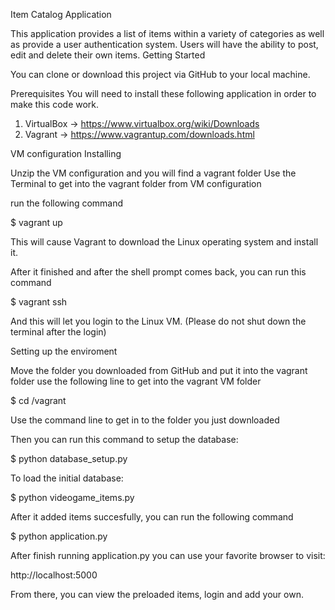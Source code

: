 Item Catalog Application

This application provides a list of items within a variety of categories as well as provide a user authentication system. Users will have the ability to post, edit and delete their own items.
Getting Started

You can clone or download this project via GitHub to your local machine.


Prerequisites
You will need to install these following application in order to make this code work.

1. VirtualBox -> https://www.virtualbox.org/wiki/Downloads
2. Vagrant -> https://www.vagrantup.com/downloads.html


VM configuration
Installing

Unzip the VM configuration and you will find a vagrant folder
Use the Terminal to get into the vagrant folder from VM configuration

run the following command

$ vagrant up

This will cause Vagrant to download the Linux operating system and install it.

After it finished and after the shell prompt comes back, you can run this command

$ vagrant ssh

And this will let you login to the Linux VM. (Please do not shut down the terminal after the login)


Setting up the enviroment

Move the folder you downloaded from GitHub and put it into the vagrant folder use the following line to get into the vagrant VM folder

$ cd /vagrant

Use the command line to get in to the folder you just downloaded

Then you can run this command to setup the database:

$ python database_setup.py

To load the initial database:

$ python videogame_items.py

After it added items succesfully, you can run the following command

$ python application.py

After finish running application.py you can use your favorite browser to visit:

http://localhost:5000

From there, you can view the preloaded items, login and add your own.